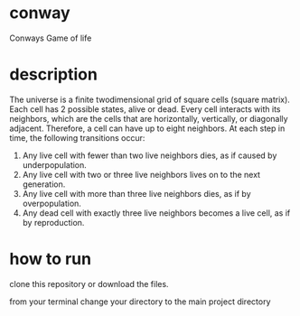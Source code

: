 # conway
Conways Game of life

# description
The universe is a finite twodimensional
grid of square cells (square matrix). Each cell has 2
possible states, alive or dead. Every cell interacts with its neighbors, which are the cells that are
horizontally, vertically, or diagonally adjacent. Therefore, a cell can have up to eight neighbors.
At each step in time, the following transitions occur:
1. Any live cell with fewer than two live neighbors dies, as if caused by underpopulation.
2. Any live cell with two or three live neighbors lives on to the next generation.
3. Any live cell with more than three live neighbors dies, as if by overpopulation.
4. Any dead cell with exactly three live neighbors becomes a live cell, as if by reproduction.

# how to run

clone this repository or download the files. 

from your terminal change your directory to the main project directory


